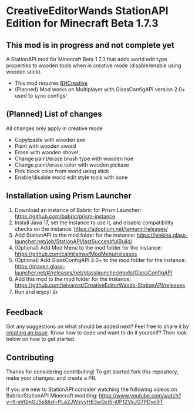 # CreativeEditorWands StationAPI Edition for Minecraft Beta 1.7.3

## This mod is in progress and not complete yet

A StationAPI mod for Minecraft Beta 1.7.3 that adds world edit type properties to wooden tools when in creative mode (disable/enable using wooden stick).
* This mod requires [BHCreative](https://modrinth.com/mod/bh-creative)
* (Planned) Mod works on Multiplayer with GlassConfigAPI version 2.0+ used to sync configs!

## (Planned) List of changes

All changes only apply in creative mode
* Copy/paste with wooden axe
* Paint with wooden sword
* Erase with wooden shovel
* Change paint/erase brush type with wooden hoe
* Change paint/erase color with wooden pickaxe
* Pick block color from world using stick
* Enable/disable world edit style tools with bone

## Installation using Prism Launcher

1. Download an instance of Babric for Prism Launcher: https://github.com/babric/prism-instance
2. Install Java 17, set the instance to use it, and disable compatibility checks on the instance: https://adoptium.net/temurin/releases/
3. Add StationAPI to the mod folder for the instance: https://jenkins.glass-launcher.net/job/StationAPI/lastSuccessfulBuild/
4. (Optional) Add Mod Menu to the mod folder for the instance: https://github.com/calmilamsy/ModMenu/releases
5. (Optional) Add GlassConfigAPI 2.0+ to the mod folder for the instance: https://maven.glass-launcher.net/#/releases/net/glasslauncher/mods/GlassConfigAPI
6. Add this mod to the mod folder for the instance: https://github.com/telvarost/CreativeEditorWands-StationAPI/releases
7. Run and enjoy! 👍

## Feedback

Got any suggestions on what should be added next? Feel free to share it by [creating an issue](https://github.com/telvarost/CreativeEditorWands-StationAPI/issues/new). Know how to code and want to do it yourself? Then look below on how to get started.

## Contributing

Thanks for considering contributing! To get started fork this repository, make your changes, and create a PR. 

If you are new to StationAPI consider watching the following videos on Babric/StationAPI Minecraft modding: https://www.youtube.com/watch?v=9-sVGjnGJ5s&list=PLa2JWzyvH63wGcj5-i0P12VkJG7PDyo9T

